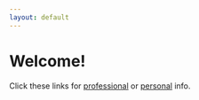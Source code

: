 ```yaml
---
layout: default
---
```


# Welcome!

Click these links for [professional](./professional.html) or [personal](./personal.html) info.